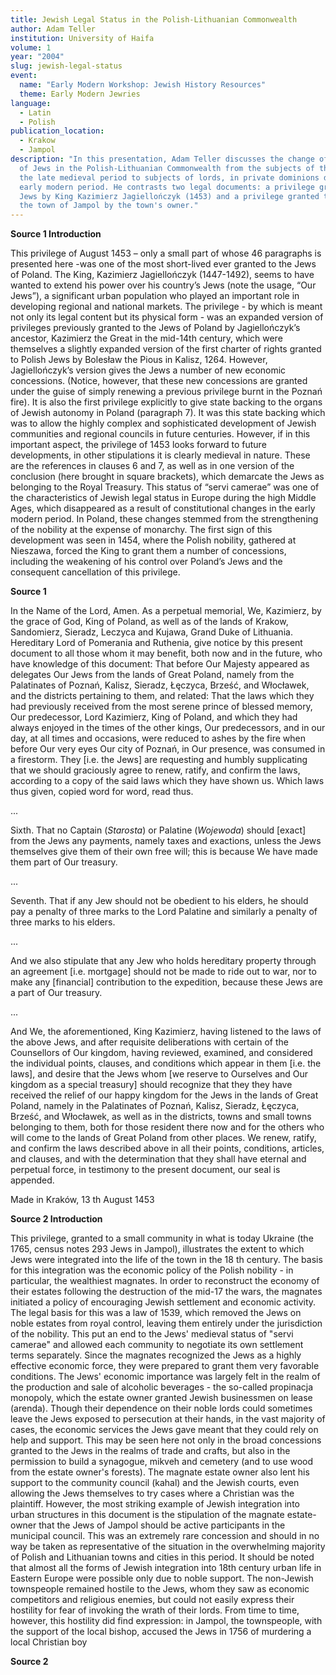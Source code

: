 ```yaml
---
title: Jewish Legal Status in the Polish-Lithuanian Commonwealth
author: Adam Teller
institution: University of Haifa
volume: 1
year: "2004"
slug: jewish-legal-status
event:
  name: "Early Modern Workshop: Jewish History Resources"
  theme: Early Modern Jewries
language:
  - Latin
  - Polish
publication_location:
  - Krakow
  - Jampol
description: "In this presentation, Adam Teller discusses the change of status
  of Jews in the Polish-Lithuanian Commonwealth from the subjects of the King in
  the late medieval period to subjects of lords, in private dominions during the
  early modern period. He contrasts two legal documents: a privilege granted to
  Jews by King Kazimierz Jagiellończyk (1453) and a privilege granted to Jews in
  the town of Jampol by the town's owner."
---
```

**Source 1 Introduction**

This privilege of August 1453 – only a small part of whose 46 paragraphs is presented here -was one of the most short-lived ever granted to the Jews of Poland. The King, Kazimierz Jagiellończyk (1447-1492), seems to have wanted to extend his power over his country’s Jews (note the usage, “Our Jews”), a significant urban population who played an important role in developing regional and national markets. The privilege - by which is meant not only its legal content but its physical form - was an expanded version of privileges previously granted to the Jews of Poland by Jagiellończyk’s ancestor, Kazimierz the Great in the mid-14th century, which were themselves a slightly expanded version of the first charter of rights granted to Polish Jews by Bolesław the Pious in Kalisz, 1264. However, Jagiellończyk’s version gives the Jews a number of new economic concessions. (Notice, however, that these new concessions are granted under the guise of simply renewing a previous privilege burnt in the Poznań fire). It is also the first privilege explicitly to give state backing to the organs of Jewish autonomy in Poland (paragraph 7). It was this state backing which was to allow the highly complex and sophisticated development of Jewish communities and regional councils in future centuries. However, if in this important aspect, the privilege of 1453 looks forward to future developments, in other stipulations it is clearly medieval in nature. These are the references in clauses 6 and 7, as well as in one version of the conclusion (here brought in square brackets), which demarcate the Jews as belonging to the Royal Treasury. This status of “servi camerae” was one of the characteristics of Jewish legal status in Europe during the high Middle Ages, which disappeared as a result of constitutional changes in the early modern period. In Poland, these changes stemmed from the strengthening of the nobility at the expense of monarchy. The first sign of this development was seen in 1454, where the Polish nobility, gathered at Nieszawa, forced the King to grant them a number of concessions, including the weakening of his control over Poland’s Jews and the consequent cancellation of this privilege.  

**Source 1**

In the Name of the Lord, Amen. As a perpetual memorial, We, Kazimierz, by the grace of God, King of Poland, as well as of the lands of Krakow, Sandomierz, Sieradz, Leczyca and Kujawa, Grand Duke of Lithuania. Hereditary Lord of Pomerania and Ruthenia, give notice by this present document to all those whom it may benefit, both now and in the future, who have knowledge of this document: That before Our Majesty appeared as delegates Our Jews from the lands of Great Poland, namely from the Palatinates of Poznań, Kalisz, Sieradz, Łęczyca, Brześć, and Włocławek, and the districts pertaining to them, and related: That the laws which they had previously received from the most serene prince of blessed memory, Our predecessor, Lord Kazimierz, King of Poland, and which they had always enjoyed in the times of the other kings, Our predecessors, and in our day, at all times and occasions, were reduced to ashes by the fire when before Our very eyes Our city of Poznań, in Our presence, was consumed in a firestorm. They \[i.e. the Jews\] are requesting and humbly supplicating that we should graciously agree to renew, ratify, and confirm the laws, according to a copy of the said laws which they have shown us. Which laws thus given, copied word for word, read thus.

...

Sixth. That no Captain (_Starosta_) or Palatine (_Wojewoda_) should \[exact\] from the Jews any payments, namely taxes and exactions, unless the Jews themselves give them of their own free will; this is because We have made them part of Our treasury.

...

Seventh. That if any Jew should not be obedient to his elders, he should pay a penalty of three marks to the Lord Palatine and similarly a penalty of three marks to his elders.

...

And we also stipulate that any Jew who holds hereditary property through an agreement \[i.e. mortgage\] should not be made to ride out to war, nor to make any \[financial\] contribution to the expedition, because these Jews are a part of Our treasury.

...

And We, the aforementioned, King Kazimierz, having listened to the laws of the above Jews, and after requisite deliberations with certain of the Counsellors of Our kingdom, having reviewed, examined, and considered the individual points, clauses, and conditions which appear in them \[i.e. the laws\], and desire that the Jews whom \[we reserve to Ourselves and Our kingdom as a special treasury\] should recognize that they they have received the relief of our happy kingdom for the Jews in the lands of Great Poland, namely in the Palatinates of Poznań, Kalisz, Sieradz, Łęczyca, Brześć, and Włocławek, as well as in the districts, towns and small towns belonging to them, both for those resident there now and for the others who will come to the lands of Great Poland from other places. We renew, ratify, and confirm the laws described above in all their points, conditions, articles, and clauses, and with the determination that they shall have eternal and perpetual force, in testimony to the present document, our seal is appended.

Made in Kraków, 13 th August 1453

**Source 2 Introduction**

This privilege, granted to a small community in what is today Ukraine (the 1765, census notes 293 Jews in Jampol), illustrates the extent to which Jews were integrated into the life of the town in the 18 th century. The basis for this integration was the economic policy of the Polish nobility - in particular, the wealthiest magnates. In order to reconstruct the economy of their estates following the destruction of the mid-17 the wars, the magnates initiated a policy of encouraging Jewish settlement and economic activity. The legal basis for this was a law of 1539, which removed the Jews on noble estates from royal control, leaving them entirely under the jurisdiction of the nobility. This put an end to the Jews' medieval status of "servi camerae" and allowed each community to negotiate its own settlement terms separately. Since the magnates recognized the Jews as a highly effective economic force, they were prepared to grant them very favorable conditions. The Jews' economic importance was largely felt in the realm of the production and sale of alcoholic beverages - the so-called propinacja monopoly, which the estate owner granted Jewish businessmen on lease (arenda). Though their dependence on their noble lords could sometimes leave the Jews exposed to persecution at their hands, in the vast majority of cases, the economic services the Jews gave meant that they could rely on help and support. This may be seen here not only in the broad concessions granted to the Jews in the realms of trade and crafts, but also in the permission to build a synagogue, mikveh and cemetery (and to use wood from the estate owner's forests). The magnate estate owner also lent his support to the community council (kahal) and the Jewish courts, even allowing the Jews themselves to try cases where a Christian was the plaintiff. However, the most striking example of Jewish integration into urban structures in this document is the stipulation of the magnate estate-owner that the Jews of Jampol should be active participants in the municipal council. This was an extremely rare concession and should in no way be taken as representative of the situation in the overwhelming majority of Polish and Lithuanian towns and cities in this period. It should be noted that almost all the forms of Jewish integration into 18th century urban life in Eastern Europe were possible only due to noble support. The non-Jewish townspeople remained hostile to the Jews, whom they saw as economic competitors and religious enemies, but could not easily express their hostility for fear of invoking the wrath of their lords. From time to time, however, this hostility did find expression: in Jampol, the townspeople, with the support of the local bishop, accused the Jews in 1756 of murdering a local Christian boy

**Source 2**